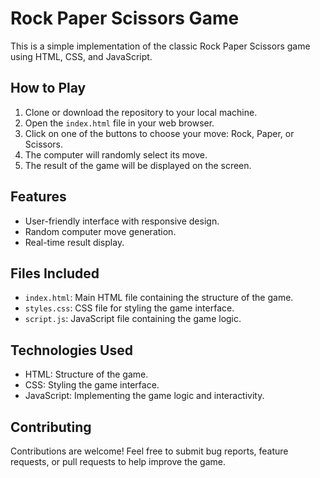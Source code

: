 # Rock Paper Scissors Game

This is a simple implementation of the classic Rock Paper Scissors game using HTML, CSS, and JavaScript.

## How to Play

1. Clone or download the repository to your local machine.
2. Open the `index.html` file in your web browser.
3. Click on one of the buttons to choose your move: Rock, Paper, or Scissors.
4. The computer will randomly select its move.
5. The result of the game will be displayed on the screen.

## Features

- User-friendly interface with responsive design.
- Random computer move generation.
- Real-time result display.

## Files Included

- `index.html`: Main HTML file containing the structure of the game.
- `styles.css`: CSS file for styling the game interface.
- `script.js`: JavaScript file containing the game logic.

## Technologies Used

- HTML: Structure of the game.
- CSS: Styling the game interface.
- JavaScript: Implementing the game logic and interactivity.

## Contributing

Contributions are welcome! Feel free to submit bug reports, feature requests, or pull requests to help improve the game.

